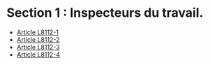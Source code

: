 # Section 1 : Inspecteurs du travail.

* [Article L8112-1](./LEGIARTI000006904788.md)
* [Article L8112-2](./LEGIARTI000029236227.md)
* [Article L8112-3](./LEGIARTI000006904790.md)
* [Article L8112-4](./LEGIARTI000006904791.md)
